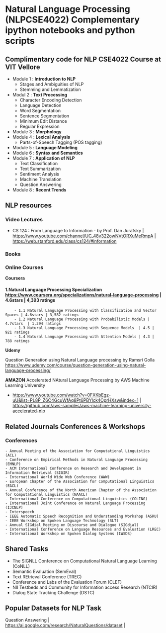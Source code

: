 # Natural Language Processing (NLPCSE4022) Complementary ipython notebooks and python scripts 
## Complimentary code for NLP CSE4022 Course at VIT Vellore
- Module 1 : **Introduction to NLP**
    - Stages and Ambiguities of NLP
    - Stemming and Lemmatization
- Modul 2 : **Text Processing**
    - Character Encoding Detection
    - Language Detection
    - Word Segmentation
    - Sentence Segmentation
    - Minimum Edit Distance
    - Regular Expression
- Module 3 : **Morphology**
- Module 4 : **Lexical Analysis**
    - Parts-of-Speech Tagging (POS tagging)
- Module 5 : **Language Modeling**
- Module 6 : **Syntax and Semantics**
- Module 7 : **Application of NLP**
    - Text Classification 
    - Text Summarization
    - Sentiment Analysis
    - Machine Translation
    - Question Answering
- Module 8 : **Recent Trends**

## NLP resources
 ### Video Lectures
 - CS 124 : From Language to Information - by Prof. Dan Jurafsky | https://www.youtube.com/channel/UC_48v322owNVtORXuMeRmpA | https://web.stanford.edu/class/cs124/#information
 
 ### Books
 
 ### Online Courses
  **Coursera**
  
  #### 1.Natural Language Processing Specialization https://www.coursera.org/specializations/natural-language-processing | 4.6stars | 4,393 ratings
        - 1.1 Natural Language Processing with Classification and Vector Spaces | 4.6stars | 3,582 ratings 
        - 1.2 Natural Language Processing with Probabilistic Models | 4.7stars  | 1,394 ratings
        - 1.3 Natural Language Processing with Sequence Models  | 4.5 | 921 ratings
        - 1.4 Natural Language Processing with Attention Models | 4.3 | 788 ratings
        
  **Udemy**
  
  Question Generation using Natural Language processing by Ramsri Golla https://www.udemy.com/course/question-generation-using-natural-language-processing/
  
  **AMAZON**
   Accelerated NAtural Language Processing by AWS Machine Learning University
   - https://www.youtube.com/watch?v=0FXKbEgz-uU&list=PL8P_Z6C4GcuWfAq8Pt6PBYlck4OprHXsw&index=1 | https://github.com/aws-samples/aws-machine-learning-university-accelerated-nlp 
   
## Related Journals Conferences & Workshops

### Conferences
    - Annual Meeting of the Association for Computational Linguistics (ACL)
    - Conference on Empirical Methods in Natural Language Processing (EMNLP)
    - ACM International Conference on Research and Development in Information Retrieval (SIGIR)
    - International World Wide Web Conference (WWW)
    - European Chapter of the Association for Computational Linguistics (EACL)
    - Annual Conference of the North American Chapter of the Association for Computational Linguistics (NAACL)
    - International Conference on Computational Linguistics (COLING)
    - International Joint Conference on Natural Language Processing (IJCNLP)
    - Interspeech
    - IEEE Automatic Speech Recognition and Understanding Workshop (ASRU)
    - IEEE Workshop on Spoken Language Technology (SLT)
    - Annual SIGdial Meeting on Discourse and Dialogue (SIGdial)
    - International Conference on Language Resources and Evaluation (LREC)
    - International Workshop on Spoken Dialog Systems (IWSDS)

## Shared Tasks
- The SIGNLL Conference on Computational Natural Language Learning (CoNLL)
- Semantic Evaluation (SemEval)
- Text REtrieval Conference (TREC)
- Conference and Labs of the Evaluation Forum (CLEF)
- NII Testbeds and Community for Information access Research (NTCIR)
- Dialog State Tracking Challenge (DSTC)

## Popular Datasets for NLP Task
  Question Answering | https://ai.google.com/research/NaturalQuestions/dataset |

